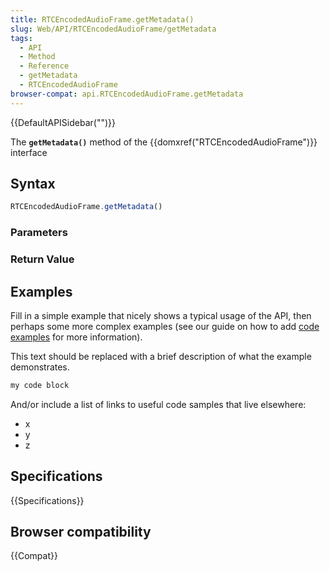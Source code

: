 ```yaml
---
title: RTCEncodedAudioFrame.getMetadata()
slug: Web/API/RTCEncodedAudioFrame/getMetadata
tags:
  - API
  - Method
  - Reference
  - getMetadata
  - RTCEncodedAudioFrame
browser-compat: api.RTCEncodedAudioFrame.getMetadata
---
```

{{DefaultAPISidebar("")}}

The **`getMetadata()`** method of the {{domxref("RTCEncodedAudioFrame")}} interface 

## Syntax

```js
RTCEncodedAudioFrame.getMetadata()
```

### Parameters



### Return Value



## Examples

Fill in a simple example that nicely shows a typical usage of the API, then perhaps some more complex examples (see our guide on how to add [code examples](/en-US/docs/MDN/Contribute/Structures/Code_examples) for more information).

This text should be replaced with a brief description of what the example demonstrates.

```js
my code block
```

And/or include a list of links to useful code samples that live elsewhere:

*   x
*   y
*   z

## Specifications

{{Specifications}}

## Browser compatibility

{{Compat}}


